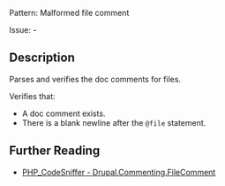 Pattern: Malformed file comment

Issue: -

## Description

Parses and verifies the doc comments for files.

Verifies that:

 - A doc comment exists.
 - There is a blank newline after the `@file` statement.

## Further Reading

* [PHP_CodeSniffer - Drupal.Commenting.FileComment](https://git.drupalcode.org/project/coder/-/tree/8.3.x/coder_sniffer/Drupal/Sniffs/Commenting/FileCommentSniff.php)